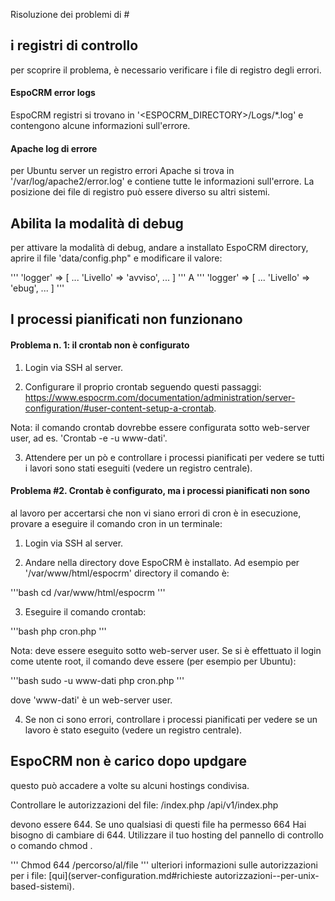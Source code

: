 Risoluzione dei problemi di #

## i registri di controllo

per scoprire il problema, è necessario verificare i file di registro degli errori.

#### EspoCRM error logs

EspoCRM registri si trovano in '<ESPOCRM_DIRECTORY>/Logs/*.log' e contengono alcune informazioni sull'errore.

#### Apache log di errore

per Ubuntu server un registro errori Apache si trova in '/var/log/apache2/error.log' e contiene tutte le informazioni sull'errore. La posizione dei file di registro può essere diverso su altri sistemi.

## Abilita la modalità di debug

per attivare la modalità di debug, andare a installato EspoCRM directory, aprire il file 'data/config.php" e modificare il valore:

'''
'logger' => [
...
'Livello' => 'avviso',
...
]
'''
A
'''
'logger' => [
...
'Livello' => 'ebug',
...
]
'''

## I processi pianificati non funzionano

#### Problema n. 1: il crontab non è configurato

1. Login via SSH al server.

2. Configurare il proprio crontab seguendo questi passaggi: https://www.espocrm.com/documentation/administration/server-configuration/#user-content-setup-a-crontab.

Nota: il comando crontab dovrebbe essere configurata sotto web-server user, ad es. 'Crontab -e -u www-dati'.

3. Attendere per un pò e controllare i processi pianificati per vedere se tutti i lavori sono stati eseguiti (vedere un registro centrale).

#### Problema #2. Crontab è configurato, ma i processi pianificati non sono

al lavoro per accertarsi che non vi siano errori di cron è in esecuzione, provare a eseguire il comando cron in un terminale:

1. Login via SSH al server.

2. Andare nella directory dove EspoCRM è installato. Ad esempio per '/var/www/html/espocrm' directory il comando è:

'''bash
cd /var/www/html/espocrm
'''

3. Eseguire il comando crontab:

'''bash
php cron.php
'''

Nota: deve essere eseguito sotto web-server user. Se si è effettuato il login come utente root, il comando deve essere (per esempio per Ubuntu):

'''bash
sudo -u www-dati php cron.php
'''

dove 'www-dati' è un web-server user.

4. Se non ci sono errori, controllare i processi pianificati per vedere se un lavoro è stato eseguito (vedere un registro centrale).

## EspoCRM non è carico dopo updgare

questo può accadere a volte su alcuni hostings condivisa.

Controllare le autorizzazioni del file:
/index.php
/api/v1/index.php

devono essere 644. Se uno qualsiasi di questi file ha permesso 664 Hai bisogno di cambiare di 644. Utilizzare il tuo hosting del pannello di controllo o comando chmod .

'''
Chmod 644 /percorso/al/file
'''
ulteriori informazioni sulle autorizzazioni per i file: [qui](server-configuration.md#richieste autorizzazioni--per-unix-based-sistemi).
